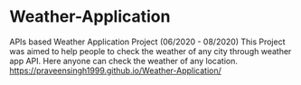 # Weather-Application
APIs based Weather Application Project (06/2020 - 08/2020) This Project was aimed to help people to check the weather of any city through weather app API. Here anyone can check the weather of any location.
https://praveensingh1999.github.io/Weather-Application/
